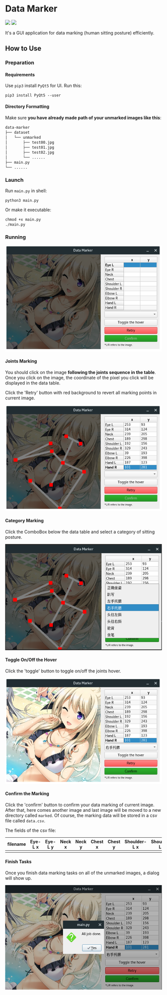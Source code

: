 # Data Marker

![](https://img.shields.io/badge/PyQt-5.10.1-green.svg) ![](https://img.shields.io/badge/python-3.6-blue.svg)

It's a GUI application for data marking (human sitting posture) efficiently.

## How to Use

### Preparation

#### Requirements

Use ```pip3``` install ```PyQt5``` for UI. Run this:

```shell
pip3 install PyQt5 --user
```

#### Directory Formatting

Make sure **you have already made path of your unmarked images like this**:

```plain-text
data-marker
├── dataset
│   └── unmarked
│       ├── test00.jpg
│       ├── test01.jpg
│       ├── test02.jpg
│       └── ......
├── main.py
└── ......
```

### Launch

Run ```main.py``` in shell:

```shell
python3 main.py
```

Or make it executable:

```shell
chmod +x main.py
./main.py
```

### Running

![screenshot-01](./doc_imgs/screenshot-01.png)

#### Joints Marking

You should click on the image **following the joints sequence in the table**. Once you click on the image, the coordinate of the pixel you click will be displayed in the data table.

Click the 'Retry' button with red background to revert all marking points in current image.

![screenshot-02](./doc_imgs/screenshot-02.png)

#### Category Marking

Click the ComboBox below the data table and select a category of sitting posture.

![screenshot-03](./doc_imgs/screenshot-03.png)

#### Toggle On/Off the Hover

Click the 'toggle' button to toggle on/off the joints hover.

![screenshot-04](./doc_imgs/screenshot-04.png)

#### Confirm the Marking

Click the 'confirm' button to confirm your data marking of current image. After that, here comes another image and last image will be moved to a new directory called ```marked```. Of course, the marking data will be stored in a csv file called ```data.csv```.

The fields of the csv file:

| filename | Eye-L x | Eye-L y | Neck x | Neck y | Chest x | Chest y | Shoulder-L x | Shoulder-L y | Shoulder-R x | Shoulder-R y | Elbow-L x | Elbow-L y | Elbow-R x | Elbow-R y | Hand-L x | Hand-L y | Hand-R x | Hand-R y | Category ID |
|:-:|:-:|:-:|:-:|:-:|:-:|:-:|:-:|:-:|:-:|:-:|:-:|:-:|:-:|:-:|:-:|:-:|:-:|:-:|:-:|
| | | | | | | | | | | | | | | | | | | | | |


#### Finish Tasks

Once you finish data marking tasks on all of the unmarked images, a dialog will show up.

![screenshot-05](./doc_imgs/screenshot-05.png)

###

